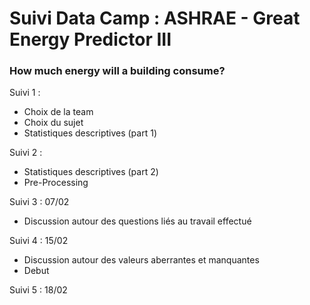 

# Suivi Data Camp : ASHRAE - Great Energy Predictor III
### How much energy will a building consume?




Suivi 1 :
- Choix de la team
- Choix du sujet
- Statistiques descriptives (part 1)


Suivi 2 :
- Statistiques descriptives (part 2)
- Pre-Processing


Suivi 3 : 07/02
- Discussion autour des questions liés au  travail effectué

Suivi 4 : 15/02
- Discussion autour des valeurs aberrantes et manquantes
- Debut

Suivi 5 :  18/02

